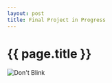 ```yaml
---
layout: post
title: Final Project in Progress
---
```


{{ page.title }}
================
<img src="dont-blink.jpg" alt="Don't Blink">
